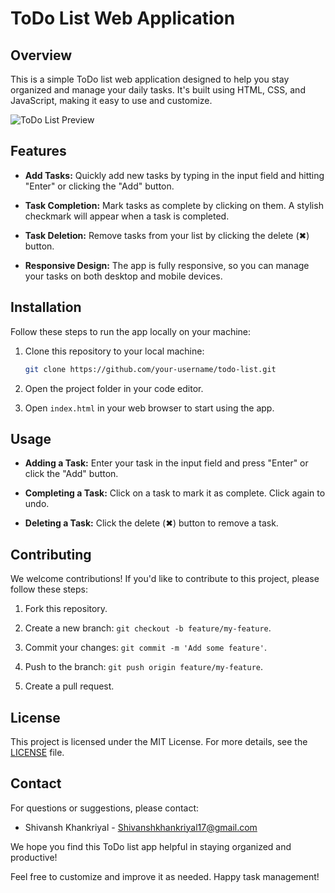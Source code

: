 # ToDo List Web Application

## Overview

This is a simple ToDo list web application designed to help you stay organized and manage your daily tasks. It's built using HTML, CSS, and JavaScript, making it easy to use and customize.

![ToDo List Preview](screenshot.png)

## Features

- **Add Tasks:** Quickly add new tasks by typing in the input field and hitting "Enter" or clicking the "Add" button.

- **Task Completion:** Mark tasks as complete by clicking on them. A stylish checkmark will appear when a task is completed.

- **Task Deletion:** Remove tasks from your list by clicking the delete (✖) button.

- **Responsive Design:** The app is fully responsive, so you can manage your tasks on both desktop and mobile devices.

## Installation

Follow these steps to run the app locally on your machine:

1. Clone this repository to your local machine:

   ```bash
   git clone https://github.com/your-username/todo-list.git
   ```

2. Open the project folder in your code editor.

3. Open `index.html` in your web browser to start using the app.

## Usage

- **Adding a Task:** Enter your task in the input field and press "Enter" or click the "Add" button.

- **Completing a Task:** Click on a task to mark it as complete. Click again to undo.

- **Deleting a Task:** Click the delete (✖) button to remove a task.

## Contributing

We welcome contributions! If you'd like to contribute to this project, please follow these steps:

1. Fork this repository.

2. Create a new branch: `git checkout -b feature/my-feature`.

3. Commit your changes: `git commit -m 'Add some feature'`.

4. Push to the branch: `git push origin feature/my-feature`.

5. Create a pull request.

## License

This project is licensed under the MIT License. For more details, see the [LICENSE](LICENSE) file.

## Contact

For questions or suggestions, please contact:

- Shivansh Khankriyal - [Shivanshkhankriyal17@gmail.com](mailto:Shivanshkhankriyal17@gmail.com)

We hope you find this ToDo list app helpful in staying organized and productive!

Feel free to customize and improve it as needed. Happy task management!
